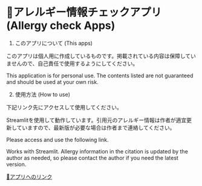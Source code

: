 # 🍣アレルギー情報チェックアプリ (Allergy check Apps)

1. このアプリについて (This apps)

  このアプリは個人用に作成しているものです。掲載されている内容は保障していませんので、自己責任で使用するようにしてください。

  This application is for personal use. The contents listed are not guaranteed and should be used at your own risk.

2. 使用方法 (How to use)

  下記リンク先にアクセスして使用してください。

  Streamlitを使用して動作しています。引用元のアレルギー情報は作者が適宜更新していますので、最新版が必要な場合は作者まで連絡してください。

  Please access and use the following link.

  Works with Streamlit. Allergy information in the citation is updated by the author as needed, so please contact the author if you need the latest version.

  [🍣アプリへのリンク](https://clshinji-st-apps-main-zzt79i.streamlit.app/)
